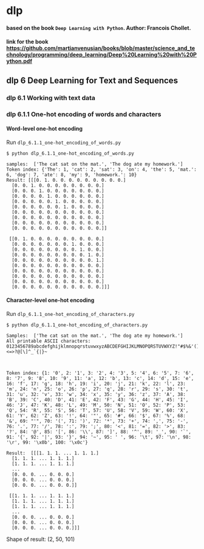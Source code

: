 # dlp
#### based on the book `Deep Learning with Python`. Author: Francois Chollet. 
#### link for the book https://github.com/martianvenusian/books/blob/master/science_and_technology/programming/deep_learning/Deep%20Learning%20with%20Python.pdf

## dlp 6 Deep Learning for Text and Sequences

### dlp 6.1 Working with text data

### dlp 6.1.1 One-hot encoding of words and characters

#### Word-level one-hot encoding 
Run `dlp_6.1.1_one-hot_encoding_of_words.py`

```
$ python dlp_6.1.1_one-hot_encoding_of_words.py
```
```
samples:  ['The cat sat on the mat.', 'The dog ate my homework.']
Token index: {'The': 1, 'cat': 2, 'sat': 3, 'on': 4, 'the': 5, 'mat.': 6, 'dog': 7, 'ate': 8, 'my': 9, 'homework.': 10}
Result: [[[0. 1. 0. 0. 0. 0. 0. 0. 0. 0. 0.]
  [0. 0. 1. 0. 0. 0. 0. 0. 0. 0. 0.]
  [0. 0. 0. 1. 0. 0. 0. 0. 0. 0. 0.]
  [0. 0. 0. 0. 1. 0. 0. 0. 0. 0. 0.]
  [0. 0. 0. 0. 0. 1. 0. 0. 0. 0. 0.]
  [0. 0. 0. 0. 0. 0. 1. 0. 0. 0. 0.]
  [0. 0. 0. 0. 0. 0. 0. 0. 0. 0. 0.]
  [0. 0. 0. 0. 0. 0. 0. 0. 0. 0. 0.]
  [0. 0. 0. 0. 0. 0. 0. 0. 0. 0. 0.]
  [0. 0. 0. 0. 0. 0. 0. 0. 0. 0. 0.]]

 [[0. 1. 0. 0. 0. 0. 0. 0. 0. 0. 0.]
  [0. 0. 0. 0. 0. 0. 0. 1. 0. 0. 0.]
  [0. 0. 0. 0. 0. 0. 0. 0. 1. 0. 0.]
  [0. 0. 0. 0. 0. 0. 0. 0. 0. 1. 0.]
  [0. 0. 0. 0. 0. 0. 0. 0. 0. 0. 1.]
  [0. 0. 0. 0. 0. 0. 0. 0. 0. 0. 0.]
  [0. 0. 0. 0. 0. 0. 0. 0. 0. 0. 0.]
  [0. 0. 0. 0. 0. 0. 0. 0. 0. 0. 0.]
  [0. 0. 0. 0. 0. 0. 0. 0. 0. 0. 0.]
  [0. 0. 0. 0. 0. 0. 0. 0. 0. 0. 0.]]]
  ```

  #### Character-level one-hot encoding 
Run `dlp_6.1.1_one-hot_encoding_of_characters.py`

```
$ python dlp_6.1.1_one-hot_encoding_of_characters.py
```

```
Samples:  ['The cat sat on the mat.', 'The dog ate my homework.']
All printable ASCII characters:  0123456789abcdefghijklmnopqrstuvwxyzABCDEFGHIJKLMNOPQRSTUVWXYZ!"#$%&'()*+,-./:;<=>?@[\]^_`{|}~ 



Token index: {1: '0', 2: '1', 3: '2', 4: '3', 5: '4', 6: '5', 7: '6', 8: '7', 9: '8', 10: '9', 11: 'a', 12: 'b', 13: 'c', 14: 'd', 15: 'e', 16: 'f', 17: 'g', 18: 'h', 19: 'i', 20: 'j', 21: 'k', 22: 'l', 23: 'm', 24: 'n', 25: 'o', 26: 'p', 27: 'q', 28: 'r', 29: 's', 30: 't', 31: 'u', 32: 'v', 33: 'w', 34: 'x', 35: 'y', 36: 'z', 37: 'A', 38: 'B', 39: 'C', 40: 'D', 41: 'E', 42: 'F', 43: 'G', 44: 'H', 45: 'I', 46: 'J', 47: 'K', 48: 'L', 49: 'M', 50: 'N', 51: 'O', 52: 'P', 53: 'Q', 54: 'R', 55: 'S', 56: 'T', 57: 'U', 58: 'V', 59: 'W', 60: 'X', 61: 'Y', 62: 'Z', 63: '!', 64: '"', 65: '#', 66: '$', 67: '%', 68: '&', 69: "'", 70: '(', 71: ')', 72: '*', 73: '+', 74: ',', 75: '-', 76: '.', 77: '/', 78: ':', 79: ';', 80: '<', 81: '=', 82: '>', 83: '?', 84: '@', 85: '[', 86: '\\', 87: ']', 88: '^', 89: '_', 90: '`', 91: '{', 92: '|', 93: '}', 94: '~', 95: ' ', 96: '\t', 97: '\n', 98: '\r', 99: '\x0b', 100: '\x0c'}

Result:  [[[1. 1. 1. ... 1. 1. 1.]
  [1. 1. 1. ... 1. 1. 1.]
  [1. 1. 1. ... 1. 1. 1.]
  ...
  [0. 0. 0. ... 0. 0. 0.]
  [0. 0. 0. ... 0. 0. 0.]
  [0. 0. 0. ... 0. 0. 0.]]

 [[1. 1. 1. ... 1. 1. 1.]
  [1. 1. 1. ... 1. 1. 1.]
  [1. 1. 1. ... 1. 1. 1.]
  ...
  [0. 0. 0. ... 0. 0. 0.]
  [0. 0. 0. ... 0. 0. 0.]
  [0. 0. 0. ... 0. 0. 0.]]]
```

Shape of result:  (2, 50, 101)